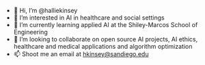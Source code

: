 - 👋 Hi, I’m @halliekinsey
- 👀 I’m interested in AI in healthcare and social settings
- 🌱 I’m currently learning applied AI at the Shiley-Marcos School of Engineering 
- 💞️ I’m looking to collaborate on open source AI projects, AI ethics, healthcare and medical applications and algorithm optimization
- 📫 Shoot me an email at hkinsey@sandiego.edu

<!---
halliekinsey/halliekinsey is a ✨ special ✨ repository because its `README.md` (this file) appears on your GitHub profile.
You can click the Preview link to take a look at your changes.
--->
